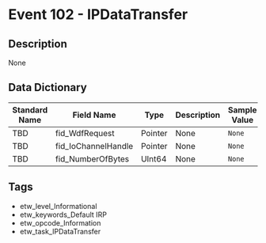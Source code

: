 # Event 102 - IPDataTransfer

## Description
None

## Data Dictionary
|Standard Name|Field Name|Type|Description|Sample Value|
|---|---|---|---|---|
|TBD|fid_WdfRequest|Pointer|None|`None`|
|TBD|fid_IoChannelHandle|Pointer|None|`None`|
|TBD|fid_NumberOfBytes|UInt64|None|`None`|

## Tags
* etw_level_Informational
* etw_keywords_Default IRP
* etw_opcode_Information
* etw_task_IPDataTransfer